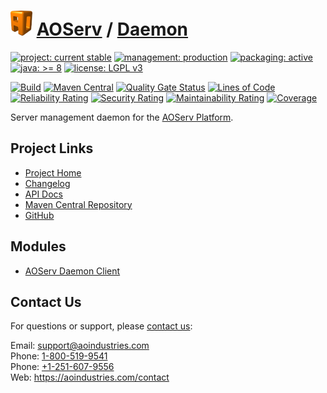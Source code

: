 # [<img src="ao-logo.png" alt="AO Logo" width="35" height="40">](https://github.com/aoindustries) [AOServ](https://aoindustries.com/aoserv/) / [Daemon](https://github.com/aoindustries/aoserv-daemon)

[![project: current stable](https://aoindustries.com/ao-badges/project-current-stable.svg)](https://aoindustries.com/life-cycle#project-current-stable)
[![management: production](https://aoindustries.com/ao-badges/management-production.svg)](https://aoindustries.com/life-cycle#management-production)
[![packaging: active](https://aoindustries.com/ao-badges/packaging-active.svg)](https://aoindustries.com/life-cycle#packaging-active)  
[![java: &gt;= 8](https://aoindustries.com/ao-badges/java-8.svg)](https://docs.oracle.com/javase/8/docs/api/)
[![license: LGPL v3](https://aoindustries.com/ao-badges/license-lgpl-3.0.svg)](https://www.gnu.org/licenses/lgpl-3.0)

[![Build](https://github.com/aoindustries/aoserv-daemon/workflows/Build/badge.svg?branch=master)](https://github.com/aoindustries/aoserv-daemon/actions?query=workflow%3ABuild)
[![Maven Central](https://maven-badges.herokuapp.com/maven-central/com.aoindustries/aoserv-daemon/badge.svg)](https://maven-badges.herokuapp.com/maven-central/com.aoindustries/aoserv-daemon)
[![Quality Gate Status](https://sonarcloud.io/api/project_badges/measure?branch=master&project=com.aoapps.platform%3Aaoapps-daemon&metric=alert_status)](https://sonarcloud.io/dashboard?branch=master&id=com.aoapps.platform%3Aaoapps-daemon)
[![Lines of Code](https://sonarcloud.io/api/project_badges/measure?branch=master&project=com.aoapps.platform%3Aaoapps-daemon&metric=ncloc)](https://sonarcloud.io/component_measures?branch=master&id=com.aoapps.platform%3Aaoapps-daemon&metric=ncloc)  
[![Reliability Rating](https://sonarcloud.io/api/project_badges/measure?branch=master&project=com.aoapps.platform%3Aaoapps-daemon&metric=reliability_rating)](https://sonarcloud.io/component_measures?branch=master&id=com.aoapps.platform%3Aaoapps-daemon&metric=Reliability)
[![Security Rating](https://sonarcloud.io/api/project_badges/measure?branch=master&project=com.aoapps.platform%3Aaoapps-daemon&metric=security_rating)](https://sonarcloud.io/component_measures?branch=master&id=com.aoapps.platform%3Aaoapps-daemon&metric=Security)
[![Maintainability Rating](https://sonarcloud.io/api/project_badges/measure?branch=master&project=com.aoapps.platform%3Aaoapps-daemon&metric=sqale_rating)](https://sonarcloud.io/component_measures?branch=master&id=com.aoapps.platform%3Aaoapps-daemon&metric=Maintainability)
[![Coverage](https://sonarcloud.io/api/project_badges/measure?branch=master&project=com.aoapps.platform%3Aaoapps-daemon&metric=coverage)](https://sonarcloud.io/component_measures?branch=master&id=com.aoapps.platform%3Aaoapps-daemon&metric=Coverage)

Server management daemon for the [AOServ Platform](https://aoindustries.com/aoserv/).

## Project Links
* [Project Home](https://aoindustries.com/aoserv/daemon/)
* [Changelog](https://aoindustries.com/aoserv/daemon/changelog)
* [API Docs](https://aoindustries.com/aoserv/daemon/apidocs/)
* [Maven Central Repository](https://search.maven.org/artifact/com.aoindustries/aoserv-daemon)
* [GitHub](https://github.com/aoindustries/aoserv-daemon)

## Modules
* [AOServ Daemon Client](https://github.com/aoindustries/aoserv-daemon-client)

## Contact Us
For questions or support, please [contact us](https://aoindustries.com/contact):

Email: [support@aoindustries.com](mailto:support@aoindustries.com)  
Phone: [1-800-519-9541](tel:1-800-519-9541)  
Phone: [+1-251-607-9556](tel:+1-251-607-9556)  
Web: https://aoindustries.com/contact
